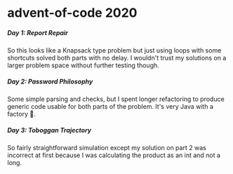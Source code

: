 # advent-of-code 2020

##### Day 1: Report Repair
So this looks like a Knapsack type problem but just using loops with some shortcuts solved both parts with no delay. I wouldn't
trust my solutions on a larger problem space without further testing though.

##### Day 2: Password Philosophy
Some simple parsing and checks, but I spent longer refactoring to produce generic code usable for both parts of the problem. It's
very Java with a factory 🤦.

##### Day 3: Toboggan Trajectory
So fairly straightforward simulation except my solution on part 2 was incorrect at first because I was calculating the product as 
an int and not a long.
